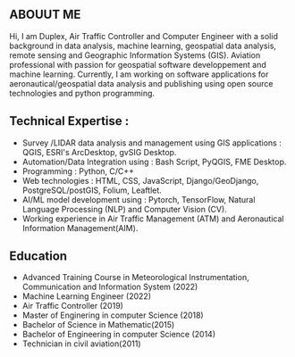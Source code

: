 ## ABOUUT ME

Hi, I am Duplex, Air Traffic Controller and Computer Engineer with a solid background in data analysis, machine learning, geospatial data analysis, remote sensing and Geographic Information Systems (GIS).
Aviation professional with passion for geospatial software developpement and machine learning.
Currently, I am working on software applications for aeronautical/geospatial data analysis and publishing using open source technologies and python programming.

## Technical Expertise :
- Survey /LIDAR data analysis and management using GIS applications : QGIS, ESRI's ArcDesktop, gvSIG Desktop.
- Automation/Data Integration using : Bash Script, PyQGIS, FME Desktop.
- Programming : Python, C/C++
- Web technologies : HTML, CSS, JavaScript, Django/GeoDjango, PostgreSQL/postGIS, Folium, Leaftlet.
- AI/ML model development using : Pytorch, TensorFlow, Natural Language Processing (NLP) and Computer Vision (CV).
- Working experience in Air Traffic Management (ATM) and Aeronautical Information Management(AIM).

## Education
- Advanced Training Course in Meteorological Instrumentation, Communication and Information System (2022)
- Machine Learning Engineer (2022)
- Air Traffic Controller (2019)
- Master of Enginering in computer Science (2018)
- Bachelor of Science in Mathematic(2015)
- Bachelor of Engineering in computer Science  (2014)
- Technician in civil aviation(2011)
<!--
**YOUNKAP/YOUNKAP** is a ✨ _special_ ✨ repository because its `README.md` (this file) appears on your GitHub profile.

Here are some ideas to get you started:

- 🔭 I’m currently working on ...
- 🌱 I’m currently learning ...
- 👯 I’m looking to collaborate on ...
- 🤔 I’m looking for help with ...
- 💬 Ask me about ...
- 📫 How to reach me: ...
- 😄 Pronouns: ...
- ⚡ Fun fact: ...
-->
